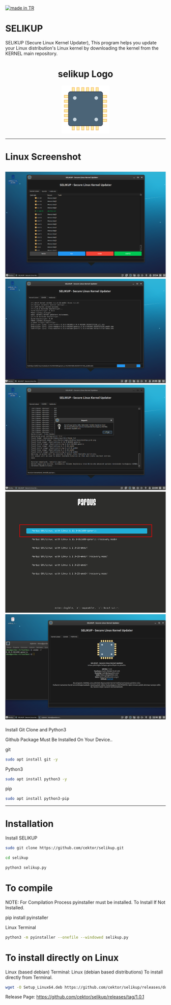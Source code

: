 <a href="#">
    <img src="https://raw.githubusercontent.com/pedromxavier/flag-badges/main/badges/TR.svg" alt="made in TR">
</a>

# SELIKUP
SELIKUP (Secure Linux Kernel Updater), This program helps you update your Linux distribution's Linux kernel by downloading the kernel from the KERNEL main repository.

<h1 align="center">selikup Logo</h1>

<p align="center">
  <img src="selikup001.png" alt="BytCon Logo" width="150" height="150">
</p>

----------------------------------

# Linux Screenshot
![Linux(pardus)](screenshot/1.png)  
![Linux(pardus)](screenshot/2.png)  
![Linux(pardus)](screenshot/3.png)  
![Linux(pardus)](screenshot/4.png)  
![Linux(pardus)](screenshot/5.png)  
--------------------
Install Git Clone and Python3

Github Package Must Be Installed On Your Device..

git
```bash
sudo apt install git -y
```

Python3
```bash
sudo apt install python3 -y 

```

pip
```bash
sudo apt install python3-pip

```

----------------------------------


# Installation
Install SELIKUP

```bash
sudo git clone https://github.com/cektor/selikup.git
```
```bash
cd selikup
```

```bash
python3 selikup.py

```

# To compile

NOTE: For Compilation Process pyinstaller must be installed. To Install If Not Installed.

pip install pyinstaller 

Linux Terminal 
```bash
python3 -m pyinstaller --onefile --windowed selikup.py
```


# To install directly on Linux


Linux (based debian) Terminal: Linux (debian based distributions) To install directly from Terminal.
```bash
wget -O Setup_Linux64.deb https://github.com/cektor/selikup/releases/download/1.0.1/Setup_Linux64.deb && sudo apt install ./Setup_Linux64.deb && sudo apt-get install -f -y
```



Release Page: https://github.com/cektor/selikup/releases/tag/1.0.1

